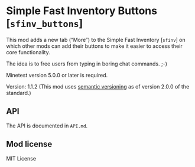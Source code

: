 # Simple Fast Inventory Buttons [`sfinv_buttons`]
This mod adds a new tab (“More”) to the Simple Fast Inventory [`sfinv`] on
which other mods can add their buttons to make it easier to access their
core functionality.

The idea is to free users from typing in boring chat commands. ;-)

Minetest version 5.0.0 or later is required.

Version: 1.1.2
(This mod uses [semantic versioning](http://semver.org/) as of version 2.0.0 of the standard.)

## API
The API is documented in `API.md`.

## Mod license
MIT License
